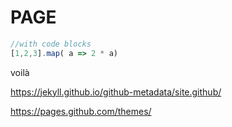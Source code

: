 # PAGE

```javascript
//with code blocks
[1,2,3].map( a => 2 * a)
```

voilà


https://jekyll.github.io/github-metadata/site.github/

https://pages.github.com/themes/

